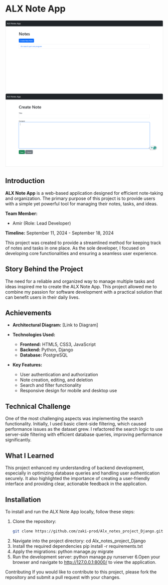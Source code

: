 # ALX Note App

![ALX Note App Screenshot](https://raw.githubusercontent.com/zaki-prod/Alx_notes_project_Django/main/Screenshot%20(62).png)
![ALX Note App Screenshot](https://raw.githubusercontent.com/zaki-prod/Alx_notes_project_Django/main/Screenshot%20(63).png)

## Introduction

**ALX Note App** is a web-based application designed for efficient note-taking and organization. The primary purpose of this project is to provide users with a simple yet powerful tool for managing their notes, tasks, and ideas.

**Team Member:**
- Amir (Role: Lead Developer)

**Timeline:** September 11, 2024 - September 18, 2024

This project was created to provide a streamlined method for keeping track of notes and tasks in one place. As the sole developer, I focused on developing core functionalities and ensuring a seamless user experience.

## Story Behind the Project

The need for a reliable and organized way to manage multiple tasks and ideas inspired me to create the ALX Note App. This project allowed me to combine my passion for software development with a practical solution that can benefit users in their daily lives.

## Achievements

- **Architectural Diagram:** [Link to Diagram]
- **Technologies Used:**
  - **Frontend:** HTML5, CSS3, JavaScript
  - **Backend:** Python, Django
  - **Database:** PostgreSQL

- **Key Features:**
  - User authentication and authorization
  - Note creation, editing, and deletion
  - Search and filter functionality
  - Responsive design for mobile and desktop use

## Technical Challenge

One of the most challenging aspects was implementing the search functionality. Initially, I used basic client-side filtering, which caused performance issues as the dataset grew. I refactored the search logic to use server-side filtering with efficient database queries, improving performance significantly.

## What I Learned

This project enhanced my understanding of backend development, especially in optimizing database queries and handling user authentication securely. It also highlighted the importance of creating a user-friendly interface and providing clear, actionable feedback in the application.

## Installation

To install and run the ALX Note App locally, follow these steps:

1. Clone the repository:
   ```bash
   git clone https://github.com/zaki-prod/Alx_notes_project_Django.git
2. Navigate into the project directory:
   cd Alx_notes_project_Django
3. Install the required dependencies
   pip install -r requirements.txt
4. Apply the migrations:
   python manage.py migrate
5. Run the development server:
   python manage.py runserver
6.Open your browser and navigate to http://127.0.0.1:8000/ to view the application.

Contributing
If you would like to contribute to this project, please fork the repository and submit a pull request with your changes.
